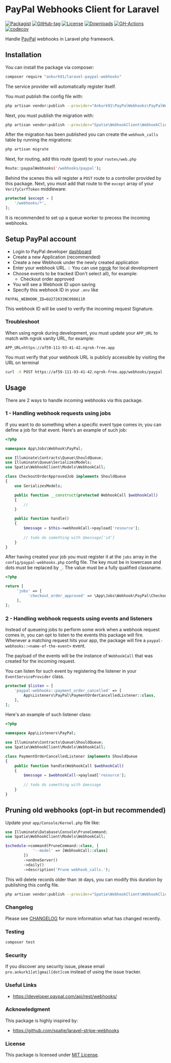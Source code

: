 # PayPal Webhooks Client for Laravel

[![Packagist](https://badgen.net/packagist/v/ankurk91/laravel-paypal-webhooks)](https://packagist.org/packages/ankurk91/laravel-paypal-webhooks)
[![GitHub-tag](https://badgen.net/github/tag/ankurk91/laravel-paypal-webhooks)](https://github.com/ankurk91/laravel-paypal-webhooks/tags)
[![License](https://badgen.net/packagist/license/ankurk91/laravel-paypal-webhooks)](LICENSE.txt)
[![Downloads](https://badgen.net/packagist/dt/ankurk91/laravel-paypal-webhooks)](https://packagist.org/packages/ankurk91/laravel-paypal-webhooks/stats)
[![GH-Actions](https://github.com/ankurk91/laravel-paypal-webhooks/workflows/tests/badge.svg)](https://github.com/ankurk91/laravel-paypal-webhooks/actions)
[![codecov](https://codecov.io/gh/ankurk91/laravel-paypal-webhooks/branch/main/graph/badge.svg)](https://codecov.io/gh/ankurk91/laravel-paypal-webhooks)

Handle [PayPal](https://developer.paypal.com/api/rest/webhooks/) webhooks in Laravel php framework.

## Installation

You can install the package via composer:

```bash
composer require "ankurk91/laravel-paypal-webhooks"
```

The service provider will automatically register itself.

You must publish the config file with:

```bash
php artisan vendor:publish --provider="Ankurk91\PayPalWebhooks\PayPalWebhooksServiceProvider"
```

Next, you must publish the migration with:

```bash
php artisan vendor:publish --provider="Spatie\WebhookClient\WebhookClientServiceProvider" --tag="webhook-client-migrations"
```

After the migration has been published you can create the `webhook_calls` table by running the migrations:

```bash
php artisan migrate
```

Next, for routing, add this route (guest) to your `routes/web.php`

```bash
Route::paypalWebhooks('/webhooks/paypal');
```

Behind the scenes this will register a `POST` route to a controller provided by this package. Next, you must add that
route to the `except` array of your `VerifyCsrfToken` middleware:

```php
protected $except = [
    '/webhooks/*',
];
```

It is recommended to set up a queue worker to precess the incoming webhooks.

## Setup PayPal account

* Login to PayPal developer [dashboard](https://developer.paypal.com/dashboard)
* Create a new Application (recommended)
* Create a new Webhook under the newly created application
* Enter your webhook URL. :bulb: You can use [ngrok](https://ngrok.com/) for local development
* Choose events to be tracked (Don't select all), for example:
    * Checkout order approved
* You will see a Webhook ID upon saving
* Specify this webhook ID in your `.env` like

```dotenv
PAYPAL_WEBHOOK_ID=6U272633NC098611R
```

This webhook ID will be used to verify the incoming request Signature.

### Troubleshoot

When using ngrok during development, you must update your `APP_URL` to match with ngrok vanity URL, for example:

```dotenv
APP_URL=https://af59-111-93-41-42.ngrok-free.app
```

You must verify that your webhook URL is publicly accessible by visiting the URL on terminal

```bash
curl -X POST https://af59-111-93-41-42.ngrok-free.app/webhooks/paypal
```

## Usage

There are 2 ways to handle incoming webhooks via this package.

### 1 - Handling webhook requests using jobs

If you want to do something when a specific event type comes in; you can define a job for that event.
Here's an example of such job:

```php
<?php

namespace App\Jobs\Webhook\PayPal;

use Illuminate\Contracts\Queue\ShouldQueue;
use Illuminate\Queue\SerializesModels;
use Spatie\WebhookClient\Models\WebhookCall;

class CheckoutOrderApprovedJob implements ShouldQueue
{
    use SerializesModels;

    public function __construct(protected WebhookCall $webhookCall)
    {
        //
    }

    public function handle()
    {
        $message = $this->webhookCall->payload['resource'];
            
        // todo do something with $message['id']        
    }
}
```

After having created your job you must register it at the `jobs` array in the `config/paypal-webhooks.php` config file.
The key must be in lowercase and dots must be replaced by `_`.
The value must be a fully qualified classname.

```php
<?php

return [
     'jobs' => [
          'checkout_order_approved' => \App\Jobs\Webhook\PayPal\CheckoutOrderApprovedJob::clas,
     ],
];
```

### 2 - Handling webhook requests using events and listeners

Instead of queueing jobs to perform some work when a webhook request comes in, you can opt to listen to the events this
package will fire. Whenever a matching request hits your app, the package will fire
a `paypal-webhooks::<name-of-the-event>` event.

The payload of the events will be the instance of `WebhookCall` that was created for the incoming request.

You can listen for such event by registering the listener in your `EventServiceProvider` class.

```php
protected $listen = [
    'paypal-webhooks::payment_order_cancelled' => [
        App\Listeners\PayPal\PaymentOrderCancelledListener::class,
    ],
];
```

Here's an example of such listener class:

```php
<?php

namespace App\Listeners\PayPal;

use Illuminate\Contracts\Queue\ShouldQueue;
use Spatie\WebhookClient\Models\WebhookCall;

class PaymentOrderCancelledListener implements ShouldQueue
{
    public function handle(WebhookCall $webhookCall)
    {
        $message = $webhookCall->payload['resource'];
               
        // todo do something with $message        
    }
}
```

## Pruning old webhooks (opt-in but recommended)

Update your `app/Console/Kernel.php` file like:

```php
use Illuminate\Database\Console\PruneCommand;
use Spatie\WebhookClient\Models\WebhookCall;

$schedule->command(PruneCommand::class, [
            '--model' => [WebhookCall::class]
        ])
        ->onOneServer()
        ->daily()
        ->description('Prune webhook_calls.');
```

This will delete records older than `30` days, you can modify this duration by publishing this config file.

```bash
php artisan vendor:publish --provider="Spatie\WebhookClient\WebhookClientServiceProvider" --tag="webhook-client-config"
```

### Changelog

Please see [CHANGELOG](CHANGELOG.md) for more information what has changed recently.

### Testing

```bash
composer test
```

### Security

If you discover any security issue, please email `pro.ankurk1[at]gmail[dot]com` instead of using the issue tracker.

### Useful Links

* https://developer.paypal.com/api/rest/webhooks/

### Acknowledgment

This package is highly inspired by:

* https://github.com/spatie/laravel-stripe-webhooks

### License

This package is licensed under [MIT License](https://opensource.org/licenses/MIT).
